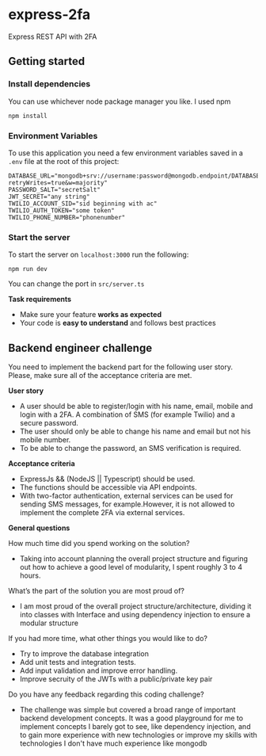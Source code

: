 # express-2fa
Express REST API with 2FA

## Getting started
### Install dependencies
You can use whichever node package manager you like. I used npm
```
npm install
```

### Environment Variables
To use this application you need a few environment variables saved in a ```.env``` file at the root of this project:
```
DATABASE_URL="mongodb+srv://username:password@mongodb.endpoint/DATABASE_NAME?retryWrites=true&w=majority"
PASSWORD_SALT="secretSalt"
JWT_SECRET="any string"
TWILIO_ACCOUNT_SID="sid beginning with ac"
TWILIO_AUTH_TOKEN="some token"
TWILIO_PHONE_NUMBER="phonenumber"
```

### Start the server
To start the server on ```localhost:3000``` run the following:
```
npm run dev
```

You can change the port in ```src/server.ts```


**Task requirements**

- Make sure your feature **works as expected**
- Your code is **easy to understand** and follows best practices

## **Backend engineer challenge**

You need to implement the backend part for the following user story. Please, make sure all of the acceptance criteria are met.

**User story**

- A user should be able to register/login with his name, email, mobile and login with a 2FA. A combination of SMS (for example Twilio) and a secure password.
- The user should only be able to change his name and email but not his mobile number.
- To be able to change the password, an SMS verification is required.

**Acceptance criteria**

- ExpressJs && (NodeJS || Typescript) should be used.
- The functions should be accessible via API endpoints.
- With two-factor authentication, external services can be used for sending SMS messages, for example.However, it is not allowed to implement the complete 2FA via external services.

**General questions**

How much time did you spend working on the solution?

 - Taking into account planning the overall project structure and figuring out how to achieve a good level of modularity, I spent roughly 3 to 4 hours.

What’s the part of the solution you are most proud of?

- I am most proud of the overall project structure/architecture, dividing it into classes with Interface and using dependency injection to ensure a modular structure

If you had more time, what other things you would like to do?
- Try to improve the database integration
- Add unit tests and integration tests.
- Add input validation and improve error handling.
- Improve secruity of the JWTs with a public/private key pair

Do you have any feedback regarding this coding challenge?
- The challenge was simple but covered a broad range of important backend development concepts. It was a good playground for me to implement concepts I barely got to see, like dependency injection, and to gain more experience with new technologies or improve my skills with technologies I don't have much experience like mongodb
